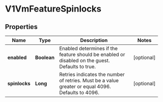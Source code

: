# V1VmFeatureSpinlocks

## Properties
Name | Type | Description | Notes
------------ | ------------- | ------------- | -------------
**enabled** | **Boolean** | Enabled determines if the feature should be enabled or disabled on the guest. Defaults to true. |  [optional]
**spinlocks** | **Long** | Retries indicates the number of retries. Must be a value greater or equal 4096. Defaults to 4096. |  [optional]
